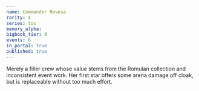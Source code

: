 ```yaml
---
name: Commander Nevesa
rarity: 4
series: tos
memory_alpha:
bigbook_tier: 9
events: 6
in_portal: true
published: true
---
```


Merely a filler crew whose value stems from the Romulan collection and inconsistent event work. Her first star offers some arena damage off cloak, but is replaceable without too much effort.
